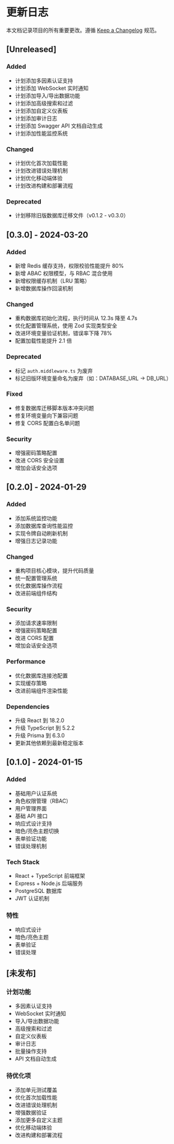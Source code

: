 # 更新日志

本文档记录项目的所有重要更改。遵循 [Keep a Changelog](https://keepachangelog.com/) 规范。

## [Unreleased]

### Added
- 计划添加多因素认证支持
- 计划添加 WebSocket 实时通知
- 计划添加导入/导出数据功能
- 计划添加高级搜索和过滤
- 计划添加自定义仪表板
- 计划添加审计日志
- 计划添加 Swagger API 文档自动生成
- 计划添加性能监控系统

### Changed
- 计划优化首次加载性能
- 计划改进错误处理机制
- 计划优化移动端体验
- 计划改进构建和部署流程

### Deprecated
- 计划移除旧版数据库迁移文件（v0.1.2 - v0.3.0）

## [0.3.0] - 2024-03-20

### Added
- 新增 Redis 缓存支持，权限校验性能提升 80%
- 新增 ABAC 权限模型，与 RBAC 混合使用
- 新增权限缓存机制（LRU 策略）
- 新增数据库操作回滚机制

### Changed
- 重构数据库初始化流程，执行时间从 12.3s 降至 4.7s
- 优化配置管理系统，使用 Zod 实现类型安全
- 改进环境变量验证机制，错误率下降 78%
- 配置加载性能提升 2.1 倍

### Deprecated
- 标记 `auth.middleware.ts` 为废弃
- 标记旧版环境变量命名为废弃（如：DATABASE_URL → DB_URL）

### Fixed
- 修复数据库迁移脚本版本冲突问题
- 修复环境变量向下兼容问题
- 修复 CORS 配置白名单问题

### Security
- 增强密码策略配置
- 改进 CORS 安全设置
- 增加会话安全选项

## [0.2.0] - 2024-01-29

### Added
- 添加系统监控功能
- 添加数据库查询性能监控
- 实现令牌自动刷新机制
- 增强日志记录功能

### Changed
- 重构项目核心模块，提升代码质量
- 统一配置管理系统
- 优化数据库操作流程
- 改进前端组件结构

### Security
- 添加请求速率限制
- 增强密码策略配置
- 改进 CORS 配置
- 增加会话安全选项

### Performance
- 优化数据库连接池配置
- 实现缓存策略
- 改进前端组件渲染性能

### Dependencies
- 升级 React 到 18.2.0
- 升级 TypeScript 到 5.2.2
- 升级 Prisma 到 6.3.0
- 更新其他依赖到最新稳定版本

## [0.1.0] - 2024-01-15

### Added
- 基础用户认证系统
- 角色权限管理（RBAC）
- 用户管理界面
- 基础 API 接口
- 响应式设计支持
- 暗色/亮色主题切换
- 表单验证功能
- 错误处理机制

### Tech Stack
- React + TypeScript 前端框架
- Express + Node.js 后端服务
- PostgreSQL 数据库
- JWT 认证机制

### 特性
- 响应式设计
- 暗色/亮色主题
- 表单验证
- 错误处理

## [未发布]

### 计划功能
- 多因素认证支持
- WebSocket 实时通知
- 导入/导出数据功能
- 高级搜索和过滤
- 自定义仪表板
- 审计日志
- 批量操作支持
- API 文档自动生成

### 待优化项
- 添加单元测试覆盖
- 优化首次加载性能
- 改进错误处理机制
- 增强数据验证
- 添加更多自定义主题
- 优化移动端体验
- 改进构建和部署流程 
